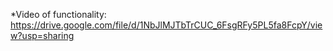 *Video of functionality: 
https://drive.google.com/file/d/1NbJlMJTbTrCUC_6FsgRFy5PL5fa8FcpY/view?usp=sharing
